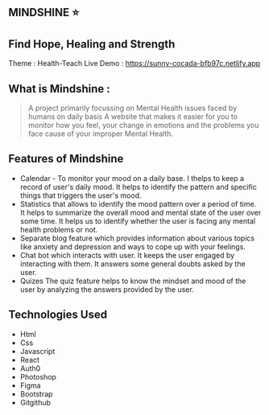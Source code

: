 ## MINDSHINE ⭐
## Find Hope, Healing and Strength 
Theme : Health-Teach
Live Demo : https://sunny-cocada-bfb97c.netlify.app
## What is Mindshine  :
>A project primarily focussing on Mental Health issues faced by humans on daily basis
>A website that makes it easier for you to monitor how you feel, your change in emotions and the problems you face cause of your improper Mental Health.

## Features of Mindshine
- Calendar - To monitor your mood on a daily base. 
 I thelps to keep a record of user's daily mood. It helps to identify the pattern and specific things that triggers the user's mood.
- Statistics that allows to identify the mood pattern over a period of time.
 It helps to summarize the overall mood and mental state of the user over some time. It helps us to identify whether the user is facing any mental health problems or not.
- Separate blog feature which provides information about various topics like anxiety and depression and ways to cope up with your feelings.
 - Chat bot which interacts with user.
 It keeps the user engaged by interacting with them. It answers some general doubts asked by the user.
- Quizes 
 The quiz feature helps to know the mindset and mood of the user by analyzing the answers provided by the user.


## Technologies Used
- Html
- Css
- Javascript
- React
- Auth0
- Photoshop
- Figma
- Bootstrap
- Gitgithub


